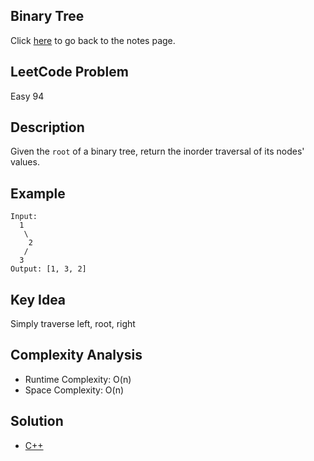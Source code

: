 ## Binary Tree
Click [here](../notes.md) to go back to the notes page.

## LeetCode Problem
Easy 94

## Description
Given the `root` of a binary tree, return the inorder traversal of its nodes' values.

## Example
```
Input:
  1
   \
    2
   /
  3
Output: [1, 3, 2]
```

## Key Idea
Simply traverse left, root, right

## Complexity Analysis
- Runtime Complexity: O(n)
- Space Complexity: O(n)

## Solution
- [C++](solution.cpp)